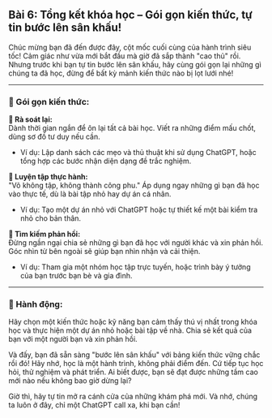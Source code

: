 ## Bài 6: Tổng kết khóa học – Gói gọn kiến thức, tự tin bước lên sân khấu!

Chúc mừng bạn đã đến được đây, cột mốc cuối cùng của hành trình siêu tốc! Cảm giác như vừa mới bắt đầu mà giờ đã sắp thành "cao thủ" rồi. Nhưng trước khi bạn tự tin bước lên sân khấu, hãy cùng gói gọn lại những gì chúng ta đã học, đừng để bất kỳ mảnh kiến thức nào bị lọt lưới nhé!

---

### 📌 Gói gọn kiến thức:

**🔹 Rà soát lại:**  
Dành thời gian ngắn để ôn lại tất cả bài học. Viết ra những điểm mấu chốt, dùng sơ đồ tư duy nếu cần.  
- Ví dụ: Lập danh sách các mẹo và thủ thuật khi sử dụng ChatGPT, hoặc tổng hợp các bước nhận diện dạng đề trắc nghiệm.

**🔹 Luyện tập thực hành:**  
"Võ không tập, không thành công phu." Áp dụng ngay những gì bạn đã học vào thực tế, dù là bài tập nhỏ hay dự án cá nhân.  
- Ví dụ: Tạo một dự án nhỏ với ChatGPT hoặc tự thiết kế một bài kiểm tra nhỏ cho bản thân.

**🔹 Tìm kiếm phản hồi:**  
Đừng ngần ngại chia sẻ những gì bạn đã học với người khác và xin phản hồi. Góc nhìn từ bên ngoài sẽ giúp bạn nhìn nhận và cải thiện.  
- Ví dụ: Tham gia một nhóm học tập trực tuyến, hoặc trình bày ý tưởng của bạn trước bạn bè và gia đình.

---

### 🚀 Hành động:

Hãy chọn một kiến thức hoặc kỹ năng bạn cảm thấy thú vị nhất trong khóa học và thực hiện một dự án nhỏ hoặc bài tập về nhà. Chia sẻ kết quả của bạn với một người bạn và xin phản hồi.

Và đấy, bạn đã sẵn sàng "bước lên sân khấu" với bảng kiến thức vững chắc rồi đó! Hãy nhớ, học là một hành trình, không phải điểm đến. Cứ tiếp tục học hỏi, thử nghiệm và phát triển. Ai biết được, bạn sẽ đạt được những tầm cao mới nào nếu không bao giờ dừng lại?

Giờ thì, hãy tự tin mở ra cánh cửa của những khám phá mới. Và nhớ, chúng ta luôn ở đây, chỉ một ChatGPT call xa, khi bạn cần!